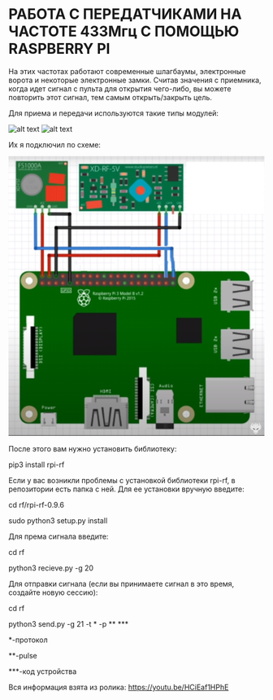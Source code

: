 # РАБОТА С ПЕРЕДАТЧИКАМИ НА ЧАСТОТЕ 433Мгц С ПОМОЩЬЮ RASPBERRY PI

На этих частотах работают современные шлагбаумы, электронные ворота и некоторые электронные замки. Считав значения с приемника, когда идет сигнал с пульта для открытия чего-либо, вы можете повторить этот сигнал, тем самым открыть/закрыть цель.

Для приема и передачи используются такие типы модулей:

![alt text](https://static-sl.insales.ru/images/products/1/1171/141264019/1070.jpg)
![alt text](https://ae01.alicdn.com/kf/HTB1day5aULrK1Rjy1zbq6AenFXa6/QIACHIP-433-Mhz.jpg)

Их я подключил по схеме:

![alt text](https://github.com/EternalB-1/rf/blob/master/img/Screenshot_1.png?raw=true)


После этого вам нужно установить библиотеку:

pip3 install rpi-rf

Если у вас возникли проблемы с установкой библиотеки rpi-rf, в репозитории есть папка с ней. Для ее установки вручную введите:

cd rf/rpi-rf-0.9.6

sudo python3 setup.py install

Для према сигнала введите:

cd rf

python3 recieve.py -g 20

Для отправки сигнала (если вы принимаете сигнал в это время, создайте новую сессию):

cd rf

python3 send.py -g 21 -t * -p ** ***

*-протокол

**-pulse

***-код устройства

Вся информация взята из ролика: https://youtu.be/HCiEaf1HPhE

